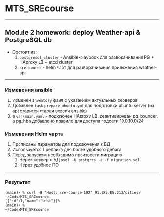 # MTS_SREcourse

---

## Module 2 homework: deploy Weather-api & PostgreSQL db

- Состоит из:
  1. `postgresql_cluster` - Ansible-playbook для разворачивания PG + HAproxy LB + etcd cluster
  2. `sre-course` - helm чарт для разворачивания приложения weather-api

---

### Изменения ansible

1. Изменен `Inventory` файл с указанием актуальных серверов
2. Добавлен `task` `prepare_ubuntu.yml` для подготовки ubuntu server (из apt ставится старая версия ansible)
3. в `var/main.yaml` - подключен HAproxy LB, деактивирован pg_bouncer, в pg_hba добавлено правило для доступа подсети 10.0.10.0/24

### Изменения Helm чарта

1. Прописаны параметры для подключения к БД
2. Используется 1 реплика для более удобного дебага
3. Перед запуском необходимо произвести миграцию
   1. Через сервер с БД `psql -U postgres -a -f migration.sql`
   2. Через удобное ПО

---

### Результат

```shell
(main)⚡ % curl -H "Host: sre-course-102" 91.185.85.213/cities/                                                        ~/Code/MTS_SREcourse
[{"id":1,"name":"test"}]%
(main)⚡ %                                                                                                             ~/Code/MTS_SREcourse
```
